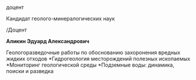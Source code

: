доцент

Кандидат геолого-минералогических наук

/Доцент

**Аликин Эдуард Александрович**

Геологоразведочные работы по обоснованию захоронения вредных жидких отходов
	*Гидрогеология месторождений полезных ископаемых
	*Мониторинг геологической среды
	*Подземные воды: динамика, поиски и разведка